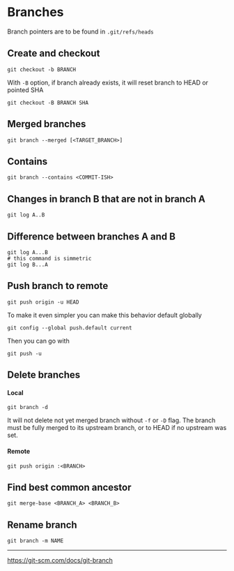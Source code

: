 # Branches

Branch pointers are to be found in `.git/refs/heads`

## Create and checkout

```
git checkout -b BRANCH
```

With `-B` option, if branch already exists, it will reset branch to HEAD or pointed SHA

```
git checkout -B BRANCH SHA
```

## Merged branches 

```
git branch --merged [<TARGET_BRANCH>]
```

## Contains 

```
git branch --contains <COMMIT-ISH>
```

## Changes in branch B that are not in branch A

```
git log A..B
```

## Difference between branches A and B

```
git log A...B
# this command is simmetric 
git log B...A
```

## Push branch to remote

```
git push origin -u HEAD
```

To make it even simpler you can make this behavior default globally

```
git config --global push.default current
```

Then you can go with 

```
git push -u
```

## Delete branches

#### Local

```
git branch -d 
```

It will not delete not yet merged branch without `-f` or `-D` flag.
The branch must be fully merged to its upstream branch, or to HEAD if no upstream was set.

#### Remote 

```
git push origin :<BRANCH>
```

## Find best common ancestor 

```
git merge-base <BRANCH_A> <BRANCH_B>
```

## Rename branch

```
git branch -m NAME
```


--- 

https://git-scm.com/docs/git-branch